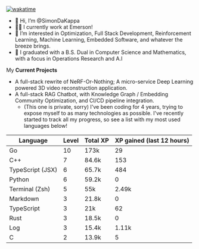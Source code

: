 
[![wakatime](https://wakatime.com/badge/user/50e6c678-94a9-4739-af51-360aeb113c51.svg)](https://wakatime.com/@50e6c678-94a9-4739-af51-360aeb113c51)

- 👋 Hi, I’m @SimonDaKappa
- 🧑‍💼 I currently work at Emerson!
- 👀 I’m interested in Optimization, Full Stack Development, Reinforcement Learning, Machine Learning, Embedded Software, and whatever the breeze brings.
- 🌱 I graduated with a B.S. Dual in Computer Science and Mathematics, with a focus in Operations Research and A.I

My **Current Projects** 
- A full-stack rewrite of NeRF-Or-Nothing; A micro-service Deep Learning powered 3D video reconstruction application.
- A full-stack RAG Chatbot, with Knowledge Graph / Embedding Community Optimization, and CI/CD pipeline integration.
  - (This one is private, sorry)
I've been coding for 4 years, trying to expose myself to as many technologies as possible. I've recently started to track all my progress, so see
a list with my most used languages below!

| Language | Level | Total XP | XP gained (last 12 hours) |
| --- | --- | --- | --- |
| Go | 10 | 173k | 29 |
| C++ | 7 | 84.6k | 153 |
| TypeScript (JSX) | 6 | 65.7k | 484 |
| Python | 6 | 59.2k | 0 |
| Terminal (Zsh) | 5 | 55k | 2.49k |
| Markdown | 3 | 21.8k | 0 |
| TypeScript | 3 | 21k | 62 |
| Rust | 3 | 18.5k | 0 |
| Log | 3 | 15.4k | 1.11k |
| C | 2 | 13.9k | 5 |